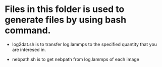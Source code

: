 Files in this folder is used to generate files by using bash command.
====================================================================

* log2dat.sh is to transfer log.lammps to the specified quantity that you are interesed in.

* nebpath.sh is to get nebpath from log.lammps of each image
